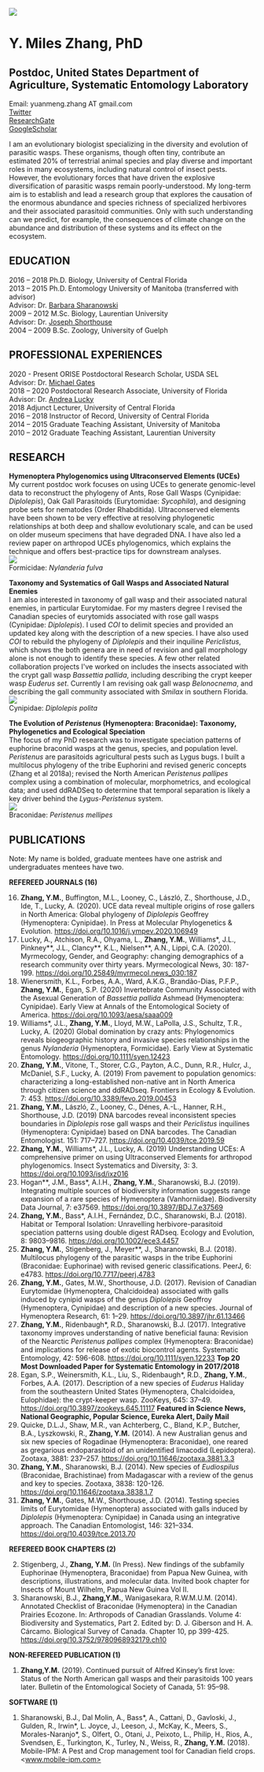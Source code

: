 ![](Photos/Miles_Photo.jpg)
# Y. Miles Zhang, PhD
## Postdoc, United States Department of Agriculture, Systematic Entomology Laboratory
 Email: yuanmeng.zhang AT gmail.com<br>
[Twitter](https://twitter.com/ymilesz)<br>
[ResearchGate](https://www.researchgate.net/profile/Yuanmeng_Zhang)<br>
[GoogleScholar](https://scholar.google.com/citations?user=kUZTyoQAAAAJ&hl=en)<br>

I am an evolutionary biologist specializing in the diversity and evolution of parasitic wasps. These organisms, though often tiny, contribute an estimated 20% of terrestrial animal species 
and play diverse and important roles in many ecosystems, including natural control of insect pests. However, the evolutionary forces that have driven the explosive diversification of parasitic wasps 
remain poorly-understood. My long-term aim is to establish and lead a research group that explores the causation of the enormous abundance and species richness of specialized herbivores and their 
associated parasitoid communities. Only with such understanding can we predict, for example, the consequences of climate change on the abundance and distribution of these systems and its effect on 
the ecosystem. <br>

## EDUCATION
2016 – 2018	Ph.D. Biology, University of Central Florida <br>
2013 – 2015	Ph.D. Entomology University of Manitoba (transferred with advisor) <br>
Advisor: Dr. [Barbara Sharanowski](https://sciences.ucf.edu/biology/sharanowski-lab/) <br>
2009 – 2012	M.Sc. Biology, Laurentian University <br>
Advisor: Dr. [Joseph Shorthouse](https://laurentian.ca/faculty/jshorthous) <br>
2004 – 2009	B.Sc. Zoology, University of Guelph

## PROFESSIONAL EXPERIENCES
2020 - Present ORISE Postdoctoral Research Scholar, USDA SEL <br>
Advisor: Dr. [Michael Gates](https://www.ars.usda.gov/people-locations/person/?person-id=36205) <br>
2018 – 2020	Postdoctoral Research Associate, University of Florida <br>
Advisor: Dr. [Andrea Lucky](http://www.andrealucky.com/) <br>
2018	Adjunct Lecturer, University of Central Florida <br>
2016 – 2018	Instructor of Record, University of Central Florida <br>
2014 – 2015	Graduate Teaching Assistant, University of Manitoba <br>
2010 – 2012	Graduate Teaching Assistant, Laurentian University <br>

## RESEARCH
**Hymenoptera Phylogenomics using Ultraconserved Elements (UCEs)** <br>
My current postdoc work focuses on using UCEs to generate genomic-level data to reconstruct the phylogeny of Ants, Rose Gall Wasps (Cynipidae: _Diplolepis_), 
Oak Gall Parasitoids (Eurytomidae: _Sycophila_), and designing probe sets for nematodes (Order Rhabditida). 
Ultraconserved elements have been shown to be very effective at resolving phylogenetic relationships at both deep and shallow evolutionary scale, 
and can be used on older museum specimens that have degraded DNA. I have also led a review paper on arthropod UCEs phylogenomics, which explains the technique and offers best-practice tips for 
downstream analyses.<br>
![](Photos/Nylanderia.jpg) <br>
Formicidae: _Nylanderia fulva_

**Taxonomy and Systematics of Gall Wasps and Associated Natural Enemies** <br>
I am also interested in taxonomy of gall wasp and their associated natural enemies, in particular Eurytomidae. For my masters degree I revised the Canadian species of eurytomids associated with 
rose gall wasps (Cynipidae: _Diplolepis_). I used _COI_ to delimit species and provided an updated key along with the description of a new species. I have also used _COI_ to rebuild the phylogeny 
of _Diplolepis_ and their inquiline _Periclistus_, which shows the both genera are in need of revision and gall morphology alone is not enough to identify these species. A few other related 
collaboration projects I've worked on includes the insects associated with the crypt gall wasp _Bassettia pallida_, including describing the crypt keeper wasp _Euderus set_. 
Currently I am revising oak gall wasp _Belonocnema_, and describing the gall community associated with _Smilax_ in southern Florida.<br>
![](Photos/Diplolepis.jpg) <br>
Cynipidae: _Diplolepis polita_

**The Evolution of _Peristenus_ (Hymenoptera: Braconidae): Taxonomy, Phylogenetics and Ecological Speciation** <br>
The focus of my PhD research was to investigate speciation patterns of  euphorine braconid wasps at the genus, species, and population level. _Peristenus_ are parasitoids agricultural pests 
such as Lygus bugs. I built a multilocus phylogeny of the tribe Euphorini and revised generic concepts (Zhang et al 2018a); revised the North American _Peristenus pallipes_ complex using a 
combination of molecular, morphometrics, and ecological data; and used ddRADSeq to determine that temporal separation is likely a key driver behind the _Lygus-Peristenus_ system. <br>
![](Photos/Peristenus.jpg) <br>
Braconidae: _Peristenus mellipes_

## PUBLICATIONS 
Note: My name is bolded, graduate mentees have one astrisk and undergraduates mentees have two.


**REFEREED JOURNALS (16)**

16.	**Zhang, Y.M.**, Buffington, M.L., Looney, C., László, Z., Shorthouse, J.D., Ide, T., Lucky, A. (2020). UCE data reveal multiple origins of rose gallers in North America: 
Global phylogeny of _Diplolepis_ Geoffrey (Hymenoptera: Cynipidae). In Press at Molecular Phylogenetics & Evolution. <https://doi.org/10.1016/j.ympev.2020.106949>
15.	Lucky, A., Atchison, R.A., Ohyama, L., **Zhang, Y.M.**, Williams\*, J.L., Pinkney\*\*, J.L., Clancy\*\*, K.L., Nielsen\*\*, A.N., Lippi, C.A. (2020). Myrmecology, Gender, and Geography: 
changing demographics of a research community over thirty years. Myrmecological News, 30: 187-199. <https://doi.org/10.25849/myrmecol.news_030:187>
14.	Wienersmith, K.L., Forbes, A.A., Ward, A.K.G., Brandão-Dias, P.F.P., **Zhang, Y.M.**, Egan, S.P. (2020) Invertebrate Community Associated with the Asexual Generation of _Bassettia pallida_ 
Ashmead (Hymenoptera: Cynipidae). Early View at Annals of the Entomological Society of America. <https://doi.org/10.1093/aesa/saaa009>
13.	Williams\*, J.L., **Zhang, Y.M.**, Lloyd, M.W., LaPolla, J.S., Schultz, T.R., Lucky, A. (2020) Global domination by crazy ants: Phylogenomics reveals biogeographic history and invasive species 
relationships in the genus _Nylanderia_ (Hymenoptera, Formicidae). Early View at Systematic Entomology. <https://doi.org/10.1111/syen.12423>
12.	**Zhang, Y.M.**, Vitone, T., Storer, C.G., Payton, A.C., Dunn, R.R., Hulcr, J., McDaniel, S.F., Lucky, A. (2019) From pavement to population genomics: characterizing a long-established 
non-native ant in North America through citizen science and ddRADseq. Frontiers in Ecology & Evolution. 7: 453. <https://doi.org/10.3389/fevo.2019.00453>
11.	**Zhang, Y.M.**, László, Z., Looney, C., Dénes, A.-L., Hanner, R.H., Shorthouse, J.D. (2019) DNA barcodes reveal inconsistent species boundaries in _Diplolepis_ rose gall wasps and their 
_Periclistus_ inquilines (Hymenoptera: Cynipidae) based on DNA barcodes. The Canadian Entomologist. 151: 717–727. <https://doi.org/10.4039/tce.2019.59>
10.	**Zhang, Y.M.**, Williams\*, J.L., Lucky, A. (2019) Understanding UCEs: A comprehensive primer on using Ultraconserved Elements for arthropod phylogenomics. Insect Systematics and 
Diversity, 3: 3. <https://doi.org/10.1093/isd/ixz016>
9.	Hogan\*\*, J.M., Bass\*, A.I.H., **Zhang, Y.M.**, Sharanowski, B.J. (2019). Integrating multiple sources of biodiversity information suggests range expansion of a rare species of Hymenoptera 
(Vanhorniidae). Biodiversity Data Journal, 7: e37569. <https://doi.org/10.3897/BDJ.7.e37569>
8.	**Zhang, Y.M.**, Bass\*, A.I.H., Fernández, D.C., Sharanowski, B.J. (2018). Habitat or Temporal Isolation: Unravelling herbivore-parasitoid speciation patterns using double digest RADseq. 
Ecology and Evolution, 8: 9803–9816. <https://doi.org/10.1002/ece3.4457>
7.	**Zhang, Y.M.**, Stigenberg, J., Meyer\*\*, J., Sharanowski, B.J. (2018). Multilocus phylogeny of the parasitic wasps in the tribe Euphorini (Braconidae: Euphorinae) with revised generic 
classifications. PeerJ, 6: e4783. <https://doi.org/10.7717/peerj.4783>
6.	**Zhang, Y.M.**, Gates, M.W., Shorthouse, J.D. (2017). Revision of Canadian Eurytomidae (Hymenoptera, Chalcidoidea) associated with galls induced by cynipid wasps of the genus _Diplolepis_ 
Geoffroy (Hymenoptera, Cynipidae) and description of a new species. Journal of Hymenoptera Research, 61: 1–29. <https://doi.org/10.3897/jhr.61.13466>
5.	**Zhang, Y.M.**, Ridenbaugh\*, R.D., Sharanowski, B.J. (2017). Integrative taxonomy improves understanding of native beneficial fauna: Revision of the Nearctic _Peristenus pallipes_ complex 
(Hymenoptera: Braconidae) and implications for release of exotic biocontrol agents. Systematic Entomology, 42: 596-608. <https://doi.org/10.1111/syen.12233> 
**Top 20 Most Downloaded Paper for Systematic Entomology in 2017/2018**
4.	Egan, S.P., Weinersmith, K.L., Liu, S., Ridenbaugh\*, R.D., **Zhang, Y.M.**, Forbes, A.A. (2017). Description of a new species of _Euderus_ Haliday from the southeastern United States 
(Hymenoptera, Chalcidoidea, Eulophidae): the crypt-keeper wasp. ZooKeys, 645: 37–49. <https://doi.org/10.3897/zookeys.645.11117> **Featured in Science News, National Geographic, Popular Science, 
Eureka Alert, Daily Mail**
3.	Quicke, D.L.J., Shaw, M.R., van Achterberg, C., Bland, K.P., Butcher, B.A., Lyszkowski, R., **Zhang, Y.M.** (2014). A new Australian genus and six new species of Rogadinae (Hymenoptera: Braconidae),
 one reared as gregarious endoparasitoid of an unidentified limacodid (Lepidoptera). Zootaxa, 3881: 237–257. <https://doi.org/10.11646/zootaxa.3881.3.3>
2.	**Zhang, Y.M.**, Sharanowski, B.J. (2014). New species of _Eudiospilus_ (Braconidae, Brachistinae) from Madagascar with a review of the genus and key to species. 
Zootaxa, 3838: 120-126. <https://doi.org/10.11646/zootaxa.3838.1.7>
1.	**Zhang, Y.M.**, Gates, M.W., Shorthouse, J.D. (2014). Testing species limits of Eurytomidae (Hymenoptera) associated with galls induced by _Diplolepis_ (Hymenoptera: Cynipidae) 
in Canada using an integrative approach. The Canadian Entomologist, 146: 321–334. <https://doi.org/10.4039/tce.2013.70>

**REFEREED BOOK CHAPTERS (2)**

2.	Stigenberg, J., **Zhang, Y.M.** (In Press). New findings of the subfamily Euphorinae (Hymenoptera, Braconidae) from Papua New Guinea, with descriptions, illustrations, and molecular data. 
Invited book chapter for Insects of Mount Wilhelm, Papua New Guinea Vol II.
1.	Sharanowski, B.J., **Zhang,Y.M.**, Wanigasekara, R.W.M.U.M. (2014). Annotated Checklist of Braconidae (Hymenoptera) in the Canadian Prairies Ecozone. In: Arthropods of Canadian Grasslands. 
Volume 4: Biodiversity and Systematics, Part 2. Edited by: D. J. Giberson and H. A. Cárcamo. Biological Survey of Canada. Chapter 10, pp 399-425. <https://doi.org/10.3752/9780968932179.ch10>

**NON-REFEREED PUBLICATION (1)**

1.	**Zhang,Y.M.** (2019). Continued pursuit of Alfred Kinsey’s first love: Status of the North American gall wasps and their parasitoids 100 years later. 
Bulletin of the Entomological Society of Canada, 51: 95–98.

**SOFTWARE (1)**

1.	Sharanowski, B.J., Dal Molin, A., Bass\*, A., Cattani, D., Gavloski, J., Gulden, R., Irwin\*, L. Joyce, J., Leeson, J., McKay, K., Meers, S., Morales-Naranjo\*, S., Olfert, O., Otani, J., 
Peixoto, L., Philip, H., Rios, A., Svendsen, E., Turkington, K., Turley, N., Weiss, R., **Zhang, Y.M.** (2018). Mobile-IPM: A Pest and Crop management tool for Canadian field crops. 
<www.mobile-ipm.com>
